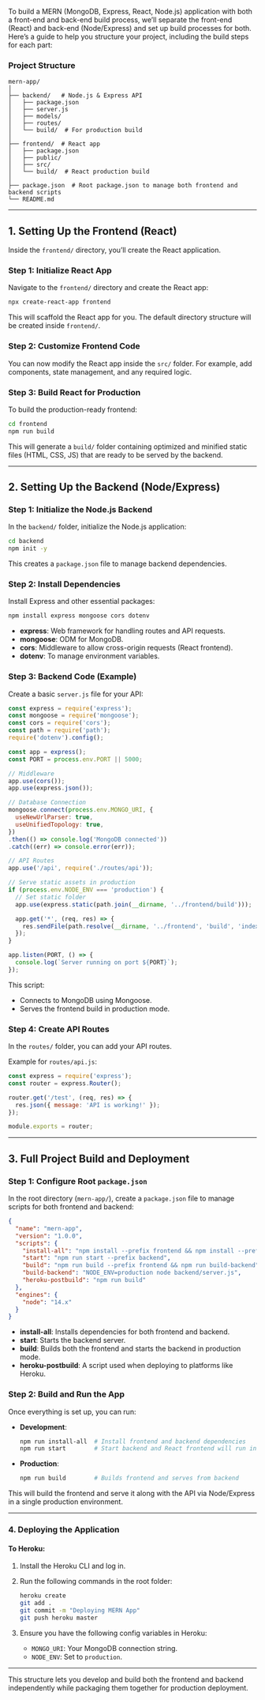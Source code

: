 To build a MERN (MongoDB, Express, React, Node.js) application with both a front-end and back-end build process, we’ll separate the front-end (React) and back-end (Node/Express) and set up build processes for both. Here’s a guide to help you structure your project, including the build steps for each part:

### Project Structure
```plaintext
mern-app/
│
├── backend/   # Node.js & Express API
│   ├── package.json
│   ├── server.js
│   ├── models/
│   ├── routes/
│   └── build/  # For production build
│
├── frontend/  # React app
│   ├── package.json
│   ├── public/
│   ├── src/
│   └── build/  # React production build
│
├── package.json  # Root package.json to manage both frontend and backend scripts
└── README.md
```

---

## 1. Setting Up the Frontend (React)
Inside the `frontend/` directory, you’ll create the React application.

### Step 1: Initialize React App
Navigate to the `frontend/` directory and create the React app:

```bash
npx create-react-app frontend
```

This will scaffold the React app for you. The default directory structure will be created inside `frontend/`.

### Step 2: Customize Frontend Code
You can now modify the React app inside the `src/` folder. For example, add components, state management, and any required logic.

### Step 3: Build React for Production
To build the production-ready frontend:

```bash
cd frontend
npm run build
```

This will generate a `build/` folder containing optimized and minified static files (HTML, CSS, JS) that are ready to be served by the backend.

---

## 2. Setting Up the Backend (Node/Express)

### Step 1: Initialize the Node.js Backend
In the `backend/` folder, initialize the Node.js application:

```bash
cd backend
npm init -y
```

This creates a `package.json` file to manage backend dependencies.

### Step 2: Install Dependencies
Install Express and other essential packages:

```bash
npm install express mongoose cors dotenv
```

- **express**: Web framework for handling routes and API requests.
- **mongoose**: ODM for MongoDB.
- **cors**: Middleware to allow cross-origin requests (React frontend).
- **dotenv**: To manage environment variables.

### Step 3: Backend Code (Example)
Create a basic `server.js` file for your API:

```javascript
const express = require('express');
const mongoose = require('mongoose');
const cors = require('cors');
const path = require('path');
require('dotenv').config();

const app = express();
const PORT = process.env.PORT || 5000;

// Middleware
app.use(cors());
app.use(express.json());

// Database Connection
mongoose.connect(process.env.MONGO_URI, {
  useNewUrlParser: true,
  useUnifiedTopology: true,
})
.then(() => console.log('MongoDB connected'))
.catch((err) => console.error(err));

// API Routes
app.use('/api', require('./routes/api'));

// Serve static assets in production
if (process.env.NODE_ENV === 'production') {
  // Set static folder
  app.use(express.static(path.join(__dirname, '../frontend/build')));

  app.get('*', (req, res) => {
    res.sendFile(path.resolve(__dirname, '../frontend', 'build', 'index.html'));
  });
}

app.listen(PORT, () => {
  console.log(`Server running on port ${PORT}`);
});
```

This script:
- Connects to MongoDB using Mongoose.
- Serves the frontend build in production mode.

### Step 4: Create API Routes
In the `routes/` folder, you can add your API routes.

Example for `routes/api.js`:
```javascript
const express = require('express');
const router = express.Router();

router.get('/test', (req, res) => {
  res.json({ message: 'API is working!' });
});

module.exports = router;
```

---

## 3. Full Project Build and Deployment

### Step 1: Configure Root `package.json`
In the root directory (`mern-app/`), create a `package.json` file to manage scripts for both frontend and backend:

```json
{
  "name": "mern-app",
  "version": "1.0.0",
  "scripts": {
    "install-all": "npm install --prefix frontend && npm install --prefix backend",
    "start": "npm run start --prefix backend",
    "build": "npm run build --prefix frontend && npm run build-backend",
    "build-backend": "NODE_ENV=production node backend/server.js",
    "heroku-postbuild": "npm run build"
  },
  "engines": {
    "node": "14.x"
  }
}
```

- **install-all**: Installs dependencies for both frontend and backend.
- **start**: Starts the backend server.
- **build**: Builds both the frontend and starts the backend in production mode.
- **heroku-postbuild**: A script used when deploying to platforms like Heroku.

### Step 2: Build and Run the App
Once everything is set up, you can run:

- **Development**:
  ```bash
  npm run install-all  # Install frontend and backend dependencies
  npm run start        # Start backend and React frontend will run in dev mode
  ```

- **Production**:
  ```bash
  npm run build        # Builds frontend and serves from backend
  ```

This will build the frontend and serve it along with the API via Node/Express in a single production environment.

---

### 4. Deploying the Application

#### To Heroku:
1. Install the Heroku CLI and log in.
2. Run the following commands in the root folder:
   ```bash
   heroku create
   git add .
   git commit -m "Deploying MERN App"
   git push heroku master
   ```

3. Ensure you have the following config variables in Heroku:
   - `MONGO_URI`: Your MongoDB connection string.
   - `NODE_ENV`: Set to `production`.

---

This structure lets you develop and build both the frontend and backend independently while packaging them together for production deployment.

